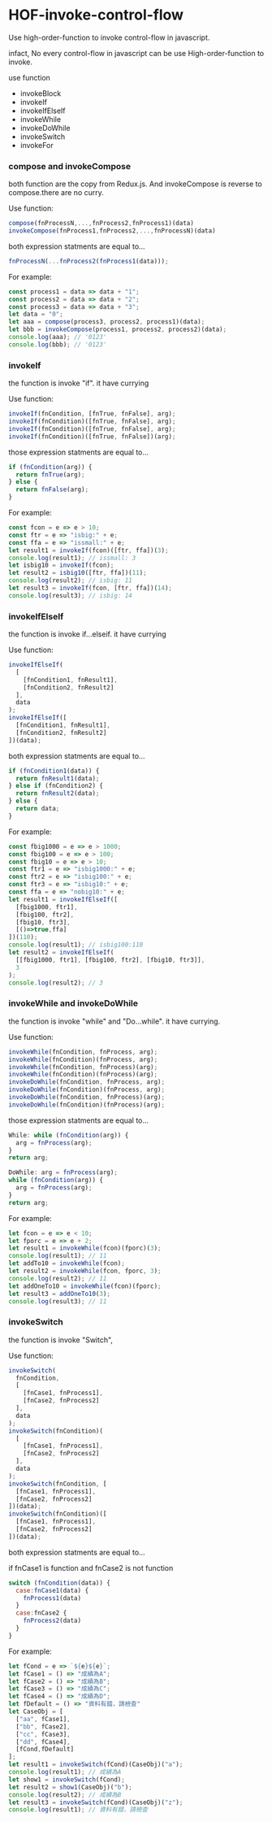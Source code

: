 # HOF-invoke-control-flow
Use high-order-function to invoke control-flow in javascript.

infact, No every control-flow in javascript can be use High-order-function to invoke.

use function

- invokeBlock
- invokeIf
- invokeIfElseIf
- invokeWhile
- invokeDoWhile
- invokeSwitch
- invokeFor

### compose and invokeCompose

both function are the copy from Redux.js. And invokeCompose is reverse to compose.there are no curry.

Use function:

```javascript
compose(fnProcessN,...,fnProcess2,fnProcess1)(data)
invokeCompose(fnProcess1,fnProcess2,...,fnProcessN)(data)
```

both expression statments are equal to...

```javascript
fnProcessN(...fnProcess2(fnProcess1(data)));
```

For example:

```javascript
const process1 = data => data + "1";
const process2 = data => data + "2";
const process3 = data => data + "3";
let data = "0";
let aaa = compose(process3, process2, process1)(data);
let bbb = invokeCompose(process1, process2, process2)(data);
console.log(aaa); // '0123'
console.log(bbb); // '0123'
```

### invokeIf

the function is invoke "if". it have currying

Use function:

```javascript
invokeIf(fnCondition, [fnTrue, fnFalse], arg);
invokeIf(fnCondition)([fnTrue, fnFalse], arg);
invokeIf(fnCondition)([fnTrue, fnFalse], arg);
invokeIf(fnCondition)([fnTrue, fnFalse])(arg);
```

those expression statments are equal to...

```javascript
if (fnCondition(arg)) {
  return fnTrue(arg);
} else {
  return fnFalse(arg);
}
```

For example:

```javascript
const fcon = e => e > 10;
const ftr = e => "isbig:" + e;
const ffa = e => "issmall:" + e;
let result1 = invokeIf(fcon)([ftr, ffa])(3);
console.log(result1); // issmall: 3
let isbig10 = invokeIf(fcon);
let result2 = isbig10([ftr, ffa])(11);
console.log(result2); // isbig: 11
let result3 = invokeIf(fcon, [ftr, ffa])(14);
console.log(result3); // isbig: 14
```

### invokeIfElseIf

the function is invoke if...elseif. it have currying

Use function:

```javascript
invokeIfElseIf(
  [
    [fnCondition1, fnResult1],
    [fnCondition2, fnResult2]
  ],
  data
);
invokeIfElseIf([
  [fnCondition1, fnResult1],
  [fnCondition2, fnResult2]
])(data);
```

both expression statments are equal to...

```javascript
if (fnCondition1(data)) {
  return fnResult1(data);
} else if (fnCondition2) {
  return fnResult2(data);
} else {
  return data;
}
```

For example:

```javascript
const fbig1000 = e => e > 1000;
const fbig100 = e => e > 100;
const fbig10 = e => e > 10;
const ftr1 = e => "isbig1000:" + e;
const ftr2 = e => "isbig100:" + e;
const ftr3 = e => "isbig10:" + e;
const ffa = e => "nobig10:" + e;
let result1 = invokeIfElseIf([
  [fbig1000, ftr1],
  [fbig100, ftr2],
  [fbig10, ftr3],
  [()=>true,ffa]
])(110);
console.log(result1); // isbig100:110
let result2 = invokeIfElseIf(
  [[fbig1000, ftr1], [fbig100, ftr2], [fbig10, ftr3]],
  3
);
console.log(result2); // 3
```

### invokeWhile and invokeDoWhile

the function is invoke "while" and "Do...while". it have currying.

Use function:

```javascript
invokeWhile(fnCondition, fnProcess, arg);
invokeWhile(fnCondition)(fnProcess, arg);
invokeWhile(fnCondition, fnProcess)(arg);
invokeWhile(fnCondition)(fnProcess)(arg);
invokeDoWhile(fnCondition, fnProcess, arg);
invokeDoWhile(fnCondition)(fnProcess, arg);
invokeDoWhile(fnCondition, fnProcess)(arg);
invokeDoWhile(fnCondition)(fnProcess)(arg);
```

those expression statments are equal to...

```javascript
While: while (fnCondition(arg)) {
  arg = fnProcess(arg);
}
return arg;

DoWhile: arg = fnProcess(arg);
while (fnCondition(arg)) {
  arg = fnProcess(arg);
}
return arg;
```

For example:

```javascript
let fcon = e => e < 10;
let fporc = e => e + 2;
let result1 = invokeWhile(fcon)(fporc)(3);
console.log(result1); // 11
let addTo10 = invokeWhile(fcon);
let result2 = invokeWhile(fcon, fporc, 3);
console.log(result2); // 11
let addOneTo10 = invokeWhile(fcon)(fporc);
let result3 = addOneTo10(3);
console.log(result3); // 11
```

### invokeSwitch

the function is invoke "Switch",

Use function:

```javascript
invokeSwitch(
  fnCondition,
  [
    [fnCase1, fnProcess1],
    [fnCase2, fnProcess2]
  ],
  data
);
invokeSwitch(fnCondition)(
  [
    [fnCase1, fnProcess1],
    [fnCase2, fnProcess2]
  ],
  data
);
invokeSwitch(fnCondition, [
  [fnCase1, fnProcess1],
  [fnCase2, fnProcess2]
])(data);
invokeSwitch(fnCondition)([
  [fnCase1, fnProcess1],
  [fnCase2, fnProcess2]
])(data);
```

both expression statments are equal to...

if fnCase1 is function and fnCase2 is not function

```javascript
switch (fnCondition(data)) {
  case:fnCase1(data) {
    fnProcess1(data)
  }
  case:fnCase2 {
    fnProcess2(data)
  }
}
```

For example:

```javascript
let fCond = e => `${e}${e}`;
let fCase1 = () => "成績為A";
let fCase2 = () => "成績為B";
let fCase3 = () => "成績為C";
let fCase4 = () => "成績為D";
let fDefault = () => "資料有錯，請檢查"
let CaseObj = [
  ["aa", fCase1],
  ["bb", fCase2],
  ["cc", fCase3],
  ["dd", fCase4],
  [fCond,fDefault]
];
let result1 = invokeSwitch(fCond)(CaseObj)("a");
console.log(result1); // 成績為A
let show1 = invokeSwitch(fCond);
let result2 = show1(CaseObj)("b");
console.log(result2); // 成績為B
let result3 = invokeSwitch(fCond)(CaseObj)("z");
console.log(result1); // 資料有錯，請檢查
```


